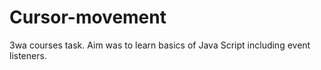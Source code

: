 # Cursor-movement
3wa courses task. Aim was to learn basics of Java Script including event listeners. 
